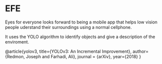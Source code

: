 # EFE
Eyes for everyone looks forward to being a mobile app that helps low vision people uderstand their surroundings using a normal cellphone.


It uses the YOLO algorithm to identify objects and give a description of the enviroment.

@article{yolov3,
  title={YOLOv3: An Incremental Improvement},
  author={Redmon, Joseph and Farhadi, Ali},
  journal = {arXiv},
  year={2018}
}
